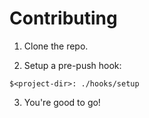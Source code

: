 # Contributing

1. Clone the repo.

2. Setup a pre-push hook:

```shell
$<project-dir>: ./hooks/setup
```

3. You're good to go!
